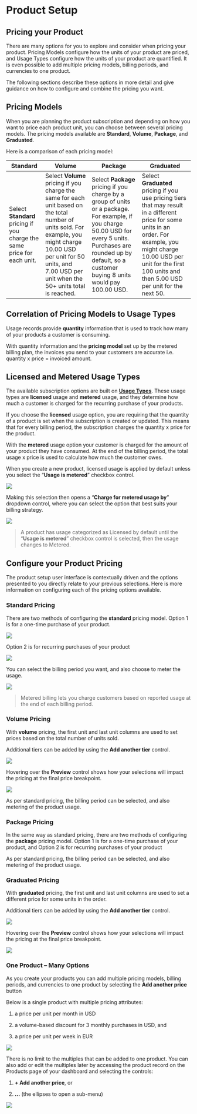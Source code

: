 # Product Setup
## Pricing your Product

There are many options for you to explore and consider when pricing your
product. Pricing Models configure how the units of your product are priced, and
Usage Types configure how the units of your product are quantified. It is even
possible to add multiple pricing models, billing periods, and currencies to one
product.

The following sections describe these options in more detail and give guidance
on how to configure and combine the pricing you want.

## Pricing Models

When you are planning the product subscription and depending on
how you want to price each product unit, you can choose between several pricing
models. The pricing models available are **Standard**, **Volume**, **Package**,
and **Graduated**.

Here is a comparison of each pricing model:

| Standard                                                                | Volume                                                                                                                                                                                                                            | Package                                                                                                                                                                                                                    | Graduated                                                                                                                                                                                                                                   |
|-------------------------------------------------------------------------|-----------------------------------------------------------------------------------------------------------------------------------------------------------------------------------------------------------------------------------|----------------------------------------------------------------------------------------------------------------------------------------------------------------------------------------------------------------------------|---------------------------------------------------------------------------------------------------------------------------------------------------------------------------------------------------------------------------------------------|
| Select **Standard** pricing if you charge the same price for each unit. | Select **Volume** pricing if you charge the same for each unit based on the total number of units sold. For example, you might charge 10.00 USD per unit for 50 units, and 7.00 USD per unit when the 50+ units total is reached. | Select **Package** pricing if you charge by a group of units or a package. For example, if you charge 50.00 USD for every 5 units. Purchases are rounded up by default, so a customer buying 8 units would pay 100.00 USD. | Select **Graduated** pricing if you use pricing tiers that may result in a different price for some units in an order. For example, you might charge 10.00 USD per unit for the first 100 units and then 5.00 USD per unit for the next 50. |

## Correlation of Pricing Models to Usage Types

Usage records provide **quantity** information that is used to track how many of
your products a customer is consuming.

With quantity information and the **pricing model** set up by the metered
billing plan, the invoices you send to your customers are accurate i.e. quantity
x price = invoiced amount.

## Licensed and Metered Usage Types

The available subscription options are built on [**Usage
Types**](https://stripe.com/docs/billing/subscriptions/model#licensed-and-metered).
These usage types are **licensed** usage and **metered** usage, and they
determine how much a customer is charged for the recurring purchase of your
products.

If you choose the **licensed** usage option, you are requiring that the quantity
of a product is set when the subscription is created or updated. This means that
for every billing period, the subscription charges the quantity x price for the
product.

With the **metered** usage option your customer is charged for the amount of
your product they have consumed. At the end of the billing period, the total
usage x price is used to calculate how much the customer owes.

When you create a new product, licensed usage is applied by default unless you
select the “**Usage is metered**” checkbox control.

![](../../assets/images/9871628bd51fc5dce267c2f08e33079c.png)

Making this selection then opens a “**Charge for metered usage by**” dropdown
control, where you can select the option that best suits your billing strategy.

![](../../assets/images/086f6b3e60b869e1b8e771bb6b1849a0.png)

<!-- theme: warning -->
>A product has usage categorized as Licensed by default until the
“**Usage is metered**” checkbox control is selected, then the usage changes to
Metered.

## Configure your Product Pricing

The product setup user interface is contextually driven and the options
presented to you directly relate to your previous selections. Here is more
information on configuring each of the pricing options available.

### Standard Pricing

There are two methods of configuring the **standard** pricing model. Option 1 is
for a one-time purchase of your product.

![](../../assets/images/2502b6d534c72dbb602629d334d98de0.png)

Option 2 is for recurring purchases of your product

![](../../assets/images/5e059e10b895169df50f1ca5e79899e1.png)

You can select the billing period you want, and also choose to meter the usage.

![](../../assets/images/907a2104ba010837b0c513fda5d07192.png)

<!-- theme: info -->
>Metered billing lets you charge customers based on reported usage at
the end of each billing period.

### Volume Pricing

With **volume** pricing, the first unit and last unit columns are used to set
prices based on the total number of units sold.

Additional tiers can be added by using the **Add another tier** control.

![](../../assets/images/c50ff251d9f1a3eccd5457277cebe42f.png)

Hovering over the **Preview** control shows how your selections will impact the
pricing at the final price breakpoint.

![](../../assets/images/34cbdf708b9acc3a35612c9693ecf492.png)

As per standard pricing, the billing period can be selected, and also metering
of the product usage.

### Package Pricing

In the same way as standard pricing, there are two methods of configuring the
**package** pricing model. Option 1 is for a one-time purchase of your product,
and Option 2 is for recurring purchases of your product

As per standard pricing, the billing period can be selected, and also metering
of the product usage.

### Graduated Pricing

With **graduated** pricing, the first unit and last unit columns are used to set
a different price for some units in the order.

Additional tiers can be added by using the **Add another tier** control.

![](../../assets/images/b5325bf608cfdb3965d5266c1b7a1019.png)

Hovering over the **Preview** control shows how your selections will impact the
pricing at the final price breakpoint.

![](../../assets/images/029e875e267a37dc20b34c8a7bda234d.png)

### One Product – Many Options

As you create your products you can add multiple pricing models, billing
periods, and currencies to one product by selecting the **Add another price**
button

Below is a single product with multiple pricing attributes:

1.  a price per unit per month in USD

2.  a volume-based discount for 3 monthly purchases in USD, and

3.  a price per unit per week in EUR

![](../../assets/images/a0785f85874387e330f0823f49c452a3.png)

There is no limit to the multiples that can be added to one product. You can
also add or edit the multiples later by accessing the product record on the
Products page of your dashboard and selecting the controls:

1.  **+ Add another price**, or

2.  **…** (the ellipses to open a sub-menu)

![](../../assets/images/b3cb0cd711fb9fb4c413f3d41a7c18cb.png)
